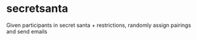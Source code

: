 # secretsanta
Given participants in secret santa + restrictions, randomly assign pairings and send emails

